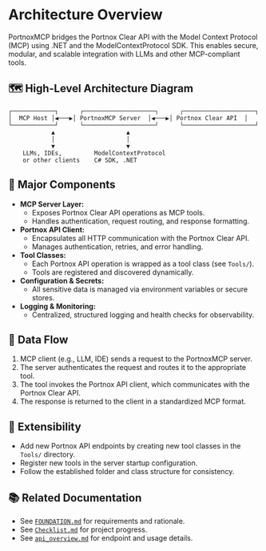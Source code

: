 # Architecture Overview

PortnoxMCP bridges the Portnox Clear API with the Model Context Protocol (MCP) using .NET and the ModelContextProtocol SDK. This enables secure, modular, and scalable integration with LLMs and other MCP-compliant tools.

## 🗺️ High-Level Architecture Diagram

```
┌────────────┐      ┌────────────────────┐      ┌────────────────────┐
│  MCP Host │◀───▶│ PortnoxMCP Server  │◀───▶│ Portnox Clear API  │
└────────────┘      └────────────────────┘      └────────────────────┘
			▲                    ▲
			│                    │
			▼                    ▼
	LLMs, IDEs,         ModelContextProtocol
	or other clients    C# SDK, .NET
```

## 🧩 Major Components

- **MCP Server Layer:**
	- Exposes Portnox Clear API operations as MCP tools.
	- Handles authentication, request routing, and response formatting.
- **Portnox API Client:**
	- Encapsulates all HTTP communication with the Portnox Clear API.
	- Manages authentication, retries, and error handling.
- **Tool Classes:**
	- Each Portnox API operation is wrapped as a tool class (see `Tools/`).
	- Tools are registered and discovered dynamically.
- **Configuration & Secrets:**
	- All sensitive data is managed via environment variables or secure stores.
- **Logging & Monitoring:**
	- Centralized, structured logging and health checks for observability.

## 🔄 Data Flow

1. MCP client (e.g., LLM, IDE) sends a request to the PortnoxMCP server.
2. The server authenticates the request and routes it to the appropriate tool.
3. The tool invokes the Portnox API client, which communicates with the Portnox Clear API.
4. The response is returned to the client in a standardized MCP format.

## 🧱 Extensibility

- Add new Portnox API endpoints by creating new tool classes in the `Tools/` directory.
- Register new tools in the server startup configuration.
- Follow the established folder and class structure for consistency.

## 📚 Related Documentation
- See [`FOUNDATION.md`](../FOUNDATION.md) for requirements and rationale.
- See [`Checklist.md`](../Checklist.md) for project progress.
- See [`api_overview.md`](api_overview.md) for endpoint and usage details.
